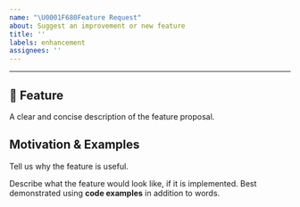 ```yaml
---
name: "\U0001F680Feature Request"
about: Suggest an improvement or new feature
title: ''
labels: enhancement
assignees: ''
---
```


---

## 🚀 Feature

A clear and concise description of the feature proposal.

## Motivation & Examples

Tell us why the feature is useful.

Describe what the feature would look like, if it is implemented. Best
demonstrated using **code examples** in addition to words.
